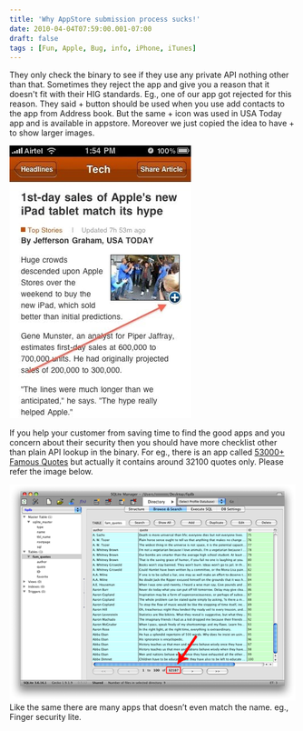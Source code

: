 ```yaml
---
title: 'Why AppStore submission process sucks!'
date: 2010-04-04T07:59:00.001-07:00
draft: false
tags : [Fun, Apple, Bug, info, iPhone, iTunes]
---
```


They only check the binary to see if they use any private API nothing other than that. Sometimes they reject the app and give you a reason that it doesn't fit with their HIG standards. Eg., one of our app got rejected for this reason. They said + button should be used when you use add contacts to the app from Address book. But the same + icon was used in USA Today app and is available in appstore. Moreover we just copied the idea to have + to show larger images.  
  
[![](/assets/photo.jpg)](/assets/photo.jpg)

  
If you help your customer from saving time to find the good apps and you concern about their security then you should have more checklist other than plain API lookup in the binary. For eg., there is an app called [53000+ Famous Quotes](http://itunes.apple.com/us/app/53-000-famous-quotes-free/id328619596?mt=8) but actually it contains around 32100 quotes only. Please refer the image below.  


[![53000 FamousQuotes](/assets/53000-FamousQuotes.png "53000 FamousQuotes")](/assets/53000-FamousQuotes.png)  
Like the same there are many apps that doesn’t even match the name. eg., Finger security lite.  